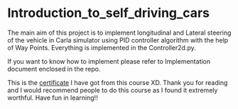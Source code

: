 # Introduction_to_self_driving_cars

The main aim of this project is to implement longitudinal and Lateral steering of the vehicle in Carla simulator using PID controller algorithm with the help of Way Points.
Everything is implemented in the Controller2d.py.

If you want to know how to implement please refer to Implementation document enclosed in the repo.

This is the <a href="https://coursera.org/share/b2f7212bc5a72532004e81241784e7be">certificate</a> I have got from this course XD.
Thank you for reading and I would recommend people to do this course as I found it extremely worthful. Have fun in learning!!
